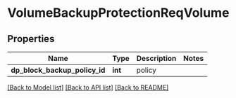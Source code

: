 # VolumeBackupProtectionReqVolume

## Properties
Name | Type | Description | Notes
------------ | ------------- | ------------- | -------------
**dp_block_backup_policy_id** | **int** | policy | 

[[Back to Model list]](../README.md#documentation-for-models) [[Back to API list]](../README.md#documentation-for-api-endpoints) [[Back to README]](../README.md)


